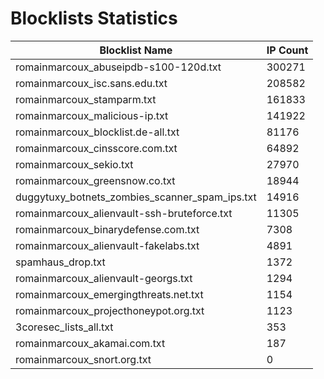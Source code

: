 # Blocklists Statistics
| Blocklist Name | IP Count |
|----|----|
| romainmarcoux_abuseipdb-s100-120d.txt | 300271 |
| romainmarcoux_isc.sans.edu.txt | 208582 |
| romainmarcoux_stamparm.txt | 161833 |
| romainmarcoux_malicious-ip.txt | 141922 |
| romainmarcoux_blocklist.de-all.txt | 81176 |
| romainmarcoux_cinsscore.com.txt | 64892 |
| romainmarcoux_sekio.txt | 27970 |
| romainmarcoux_greensnow.co.txt | 18944 |
| duggytuxy_botnets_zombies_scanner_spam_ips.txt | 14916 |
| romainmarcoux_alienvault-ssh-bruteforce.txt | 11305 |
| romainmarcoux_binarydefense.com.txt | 7308 |
| romainmarcoux_alienvault-fakelabs.txt | 4891 |
| spamhaus_drop.txt | 1372 |
| romainmarcoux_alienvault-georgs.txt | 1294 |
| romainmarcoux_emergingthreats.net.txt | 1154 |
| romainmarcoux_projecthoneypot.org.txt | 1123 |
| 3coresec_lists_all.txt | 353 |
| romainmarcoux_akamai.com.txt | 187 |
| romainmarcoux_snort.org.txt | 0 |
